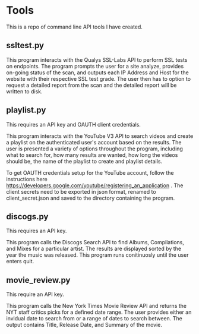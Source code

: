 # Tools

This is a repo of command line API tools I have created.

## ssltest.py

This program interacts with the Qualys SSL-Labs API to perform SSL tests on endpoints. The program prompts the user for a site analyze, provides on-going status of the scan, and outputs each IP Address and Host for the website with their respective SSL test grade. The user then has to option to request a detailed report from the scan and the detailed report will be written to disk.

## playlist.py

This requires an API key and OAUTH client credentials. 

This program interacts with the YouTube V3 API to search videos and create a playlist on the authenticated user's account based on the results. The user is presented a variety of options throughout the program, including what to search for, how many results are wanted, how long the videos should be, the name of the playlist to create and playlist details.

To get OAUTH credentials setup for the YouTube account, follow the instructions here https://developers.google.com/youtube/registering_an_application . The client secrets need to be exported in json format, renamed to client_secret.json and saved to the directory containing the program.

## discogs.py

This requires an API key.

This program calls the Discogs Search API to find Albums, Compilations, and Mixes for a particular artist. The results are displayed sorted by the year the music was released. This program runs conitinuosly until the user enters quit.

## movie_review.py

This require an API key.

This program calls the New York Times Movie Review API and returns the NYT staff critics picks for a defined date range. The user provides either an invidual date to search from or a range of dates to search between. The output contains Title, Release Date, and Summary of the movie.
